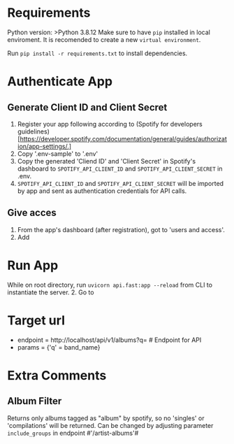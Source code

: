 # Requirements
Python version: >Python 3.8.12
Make sure to have `pip` installed in local enviroment. 
It is recomended to create a new `virtual environment`.

Run `pip install -r requirements.txt` to install dependencies. 

# Authenticate App

## Generate Client ID and Client Secret

1. Register your app following according to (Spotify for developers guidelines)[https://developer.spotify.com/documentation/general/guides/authorization/app-settings/.]
2. Copy '.env-sample' to '.env'
3. Copy the generated 'Cliend ID' and 'Client Secret' in Spotify's dashboard to `SPOTIFY_API_CLIENT_ID` and `SPOTIFY_API_CLIENT_SECRET` in .env. 
4. `SPOTIFY_API_CLIENT_ID` and `SPOTIFY_API_CLIENT_SECRET` will be imported by app and sent as authentication credentials for API calls. 

## Give acces

1. From the app's dashboard (after registration), got to 'users and access'. 
2. Add 

# Run App

While on root directory, run `uvicorn api.fast:app --reload` from CLI to instantiate the server.
2. Go to 


# Target url

- endpoint = http://localhost/api/v1/albums?q=<band-name>  # Endpoint for API
- params = {'q' = band_name}


# Extra Comments

## Album Filter

Returns only albums tagged as "album" by spotify, so no 'singles' or 'compilations' will be returned. 
Can be changed by adjusting parameter `include_groups` in endpoint #'/artist-albums'#